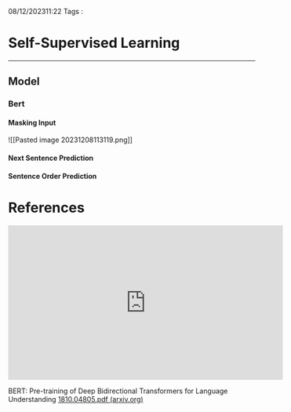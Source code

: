 08/12/202311:22
Tags : 

# Self-Supervised Learning
---

## Model 

### Bert

#### Masking Input

![[Pasted image 20231208113119.png]]
#### Next Sentence Prediction
#### Sentence Order Prediction
# References

<iframe width="560" height="315" src="https://www.youtube.com/embed/gh0hewYkjgo?si=8TXQ0BxffLP1RUY9" title="YouTube video player" frameborder="0" allow="accelerometer; autoplay; clipboard-write; encrypted-media; gyroscope; picture-in-picture; web-share" allowfullscreen></iframe>

BERT: Pre-training of Deep Bidirectional Transformers for Language Understanding
[1810.04805.pdf (arxiv.org)](https://arxiv.org/pdf/1810.04805.pdf)